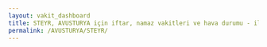 ```yaml
---
layout: vakit_dashboard
title: STEYR, AVUSTURYA için iftar, namaz vakitleri ve hava durumu - ilçe/eyalet seç
permalink: /AVUSTURYA/STEYR/
---
```


<script type="text/javascript">
  var GLOBAL_COUNTRY = 'AVUSTURYA';
  var GLOBAL_CITY = 'STEYR';
  var GLOBAL_STATE = '';
  var lat = 72;
  var lon = 21;
</script>
